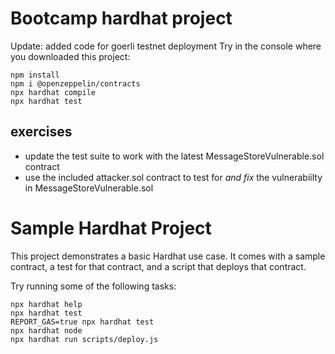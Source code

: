 # Bootcamp hardhat project
Update: added code for goerli testnet deployment
Try in the console where you downloaded this project:
```
npm install
npm i @openzeppelin/contracts
npx hardhat compile
npx hardhat test
```
## exercises
* update the test suite to work with the latest MessageStoreVulnerable.sol contract
* use the included attacker.sol contract to test for _and fix_ the vulnerabiilty in MessageStoreVulnerable.sol

# Sample Hardhat Project

This project demonstrates a basic Hardhat use case. It comes with a sample contract, a test for that contract, and a script that deploys that contract.

Try running some of the following tasks:

```shell
npx hardhat help
npx hardhat test
REPORT_GAS=true npx hardhat test
npx hardhat node
npx hardhat run scripts/deploy.js
```
